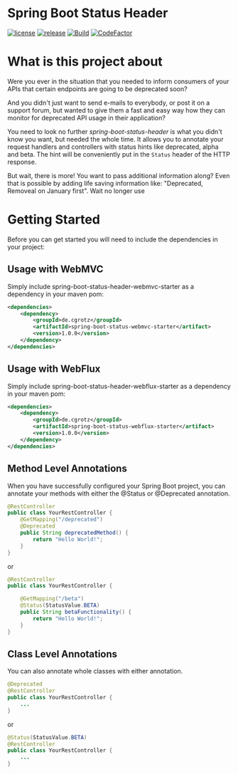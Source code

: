 # Spring Boot Status Header
[![license](https://img.shields.io/github/license/cgrotz/spring-boot-status-header.svg)](https://github.com/cgrotz/spring-boot-status-header/blob/master/LICENSE)
[![release](https://img.shields.io/github/release/cgrotz/spring-boot-status-header.svg)](https://github.com/cgrotz/spring-boot-status-header/releases/latest)
[![Build](https://github.com/cgrotz/spring-boot-status-header/workflows/Java%20CI%20with%20Maven/badge.svg?branch=master&event=push)](https://github.com/cgrotz/spring-boot-status-header/actions?query=workflow%3A%22Java+CI+with+Maven%22)
[![CodeFactor](https://www.codefactor.io/repository/github/cgrotz/spring-boot-status-header/badge)](https://www.codefactor.io/repository/github/cgrotz/spring-boot-status-header)

# What is this project about
Were you ever in the situation that you needed to inform consumers of your APIs that certain endpoints are going to be deprecated soon?

And you didn't just want to send e-mails to everybody, or post it on a support forum, but wanted to give them a fast and easy way how they can monitor for deprecated API usage in their application?

You need to look no further *spring-boot-status-header* is what you didn't know you want, but needed the whole time. It allows you to annotate your request handlers and controllers with status hints like deprecated, alpha and beta. The hint will be conveniently put in the `Status` header of the HTTP response. 

But wait, there is more! You want to pass additional information along? Even that is possible by adding life saving information like: "Deprecated, Removeal on January first". Wait no longer use 

# Getting Started
Before you can get started you will need to include the dependencies in your project:

## Usage with WebMVC
Simply include spring-boot-status-header-webmvc-starter as a dependency in your maven pom:
```xml
<dependencies>
    <dependency>
        <groupId>de.cgrotz</groupId>
        <artifactId>spring-boot-status-webmvc-starter</artifact>
        <version>1.0.0</version>
    </dependency>
</dependencies>
```

## Usage with WebFlux
Simply include spring-boot-status-header-webflux-starter as a dependency in your maven pom:
```xml
<dependencies>
    <dependency>
        <groupId>de.cgrotz</groupId>
        <artifactId>spring-boot-status-webflux-starter</artifact>
        <version>1.0.0</version>
    </dependency>
</dependencies>
```

## Method Level Annotations
When you have successfully configured your Spring Boot project, you can annotate your methods with either the @Status or @Deprecated annotation.

```java
@RestController
public class YourRestController {
    @GetMapping("/deprecated")
    @Deprecated
    public String deprecatedMethod() {
        return "Hello World!";
    }
}
```

or

```java
@RestController
public class YourRestController {

    @GetMapping("/beta")
    @Status(StatusValue.BETA)
    public String betaFunctionality() {
        return "Hello World!";
    }
}
```

## Class Level Annotations
You can also annotate whole classes with either annotation.
```java
@Deprecated
@RestController
public class YourRestController {
    ...
}
```

or

```java
@Status(StatusValue.BETA)
@RestController
public class YourRestController {
    ...
}
```

